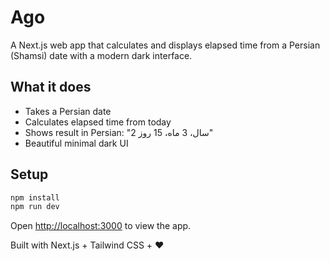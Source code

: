 # Ago

A Next.js web app that calculates and displays elapsed time from a Persian (Shamsi) date with a modern dark interface.

## What it does

- Takes a Persian date
- Calculates elapsed time from today
- Shows result in Persian: "2 سال، 3 ماه، 15 روز"
- Beautiful minimal dark UI

## Setup

```bash
npm install
npm run dev
```

Open [http://localhost:3000](http://localhost:3000) to view the app.

Built with Next.js + Tailwind CSS + ❤️

